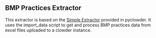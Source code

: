 ## BMP Practices Extractor

This extractor is based on the [Simple Extractor](https://github.com/clowder-framework/pyclowder/blob/b852c63523b769baee74c00cf12fa9c7d77f963d/pyclowder/extractors.py#L293) provided in pyclowder. It uses the import_data script to get and process BMP practices data from excel files uploaded to a clowder instance.
